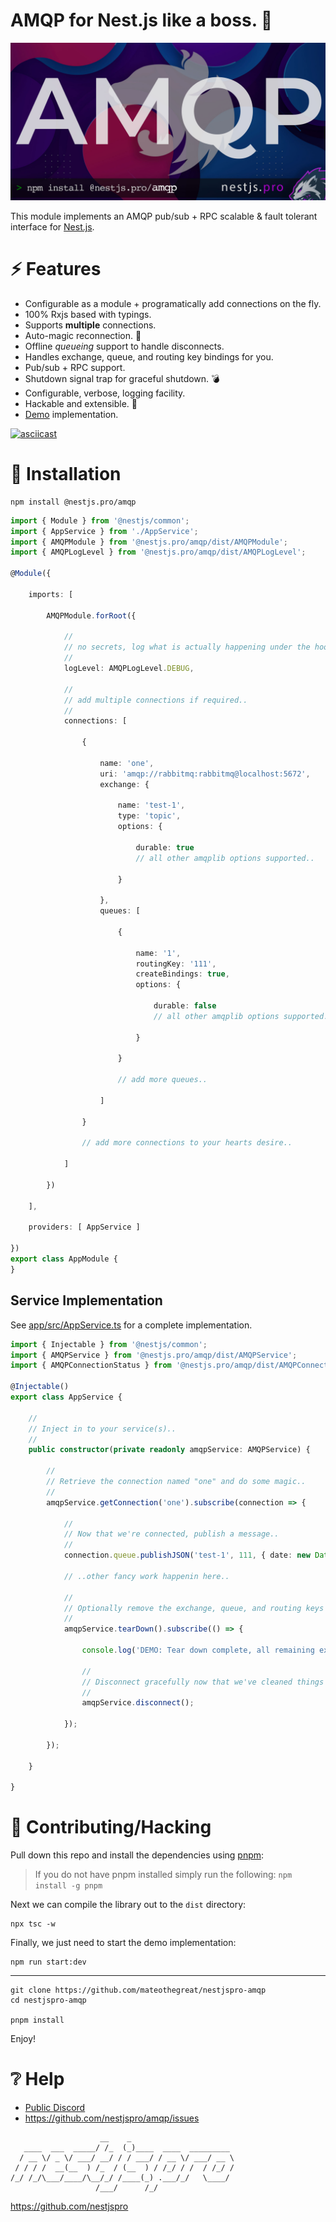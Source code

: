 # AMQP for Nest.js like a boss. 💪

![amqp](docs/amqp-hero.jpg)

This module implements an AMQP pub/sub + RPC scalable & fault tolerant interface for [Nest.js](https://nestjs.com).

# ⚡ Features

* Configurable as a module + programatically add connections on the fly.
* 100% Rxjs based with typings.
* Supports __multiple__ connections.
* Auto-magic reconnection. 🙏
* Offline _queueing_ support to handle disconnects.
* Handles exchange, queue, and routing key bindings for you.
* Pub/sub + RPC support.
* Shutdown signal trap for graceful shutdown. 💣
* Configurable, verbose, logging facility.
* Hackable and extensible. 🧰
* [Demo](app/src) implementation.

[![asciicast](https://asciinema.org/a/444797.png?autoplay=1&loop=1&rows=30)](https://asciinema.org/a/444797?autoplay=1&loop=1&rows=30)

# 🛴 Installation

```shell
npm install @nestjs.pro/amqp
```

```typescript
import { Module } from '@nestjs/common';
import { AppService } from './AppService';
import { AMQPModule } from '@nestjs.pro/amqp/dist/AMQPModule';
import { AMQPLogLevel } from '@nestjs.pro/amqp/dist/AMQPLogLevel';

@Module({

    imports: [

        AMQPModule.forRoot({

            //
            // no secrets, log what is actually happening under the hood!
            //
            logLevel: AMQPLogLevel.DEBUG,

            //
            // add multiple connections if required..
            //
            connections: [

                {

                    name: 'one',
                    uri: 'amqp://rabbitmq:rabbitmq@localhost:5672',
                    exchange: {

                        name: 'test-1',
                        type: 'topic',
                        options: {

                            durable: true
                            // all other amqplib options supported..

                        }

                    },
                    queues: [

                        {

                            name: '1',
                            routingKey: '111',
                            createBindings: true,
                            options: {

                                durable: false
                                // all other amqplib options supported..

                            }

                        }

                        // add more queues..

                    ]

                }

                // add more connections to your hearts desire..

            ]

        })

    ],

    providers: [ AppService ]

})
export class AppModule {
}
```

## Service Implementation

See [app/src/AppService.ts](app/src/AppService.ts) for a complete implementation.

```typescript
import { Injectable } from '@nestjs/common';
import { AMQPService } from '@nestjs.pro/amqp/dist/AMQPService';
import { AMQPConnectionStatus } from '@nestjs.pro/amqp/dist/AMQPConnectionStatus';

@Injectable()
export class AppService {

    //
    // Inject in to your service(s)..
    //
    public constructor(private readonly amqpService: AMQPService) {

        //
        // Retrieve the connection named "one" and do some magic..
        //
        amqpService.getConnection('one').subscribe(connection => {

            //
            // Now that we're connected, publish a message..
            //
            connection.queue.publishJSON('test-1', 111, { date: new Date(), rand: Math.random() });

            // ..other fancy work happenin here..

            //
            // Optionally remove the exchange, queue, and routing keys if you want..
            //
            amqpService.tearDown().subscribe(() => {

                console.log('DEMO: Tear down complete, all remaining exchange(s) and queue(s) removed! 🏁');

                //
                // Disconnect gracefully now that we've cleaned things up..
                //
                amqpService.disconnect();

            });

        });

    }

}
```

# 👐 Contributing/Hacking

Pull down this repo and install the dependencies using [pnpm](https://pnpm.io):

> If you do not have pnpm installed simply run the following:
> `npm install -g pnpm`

Next we can compile the library out to the `dist` directory:

```shell
npx tsc -w
```

Finally, we just need to start the demo implementation:

```shell
npm run start:dev
```

---

```shell
git clone https://github.com/mateothegreat/nestjspro-amqp
cd nestjspro-amqp

pnpm install
```

Enjoy!

# ❔ Help

* [Public Discord](https://discord.gg/b4Mf3GVpaF)
* https://github.com/nestjspro/amqp/issues

```shell
                    __    _                       
   ____  ___  _____/ /_  (_)____  ____  _________ 
  / __ \/ _ \/ ___/ __/ / / ___/ / __ \/ ___/ __ \
 / / / /  __(__  ) /_  / (__  ) / /_/ / /  / /_/ /
/_/ /_/\___/____/\__/_/ /____(_) .___/_/   \____/ 
                   /___/      /_/                 
```

https://github.com/nestjspro
